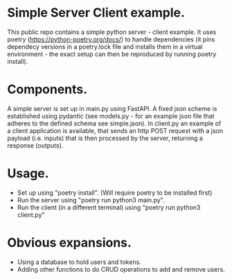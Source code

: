 # Simple Server Client example.
This public repo contains a simple python server - client example. It uses poetry (https://python-poetry.org/docs/) to handle dependencies (it pins dependecy versions in a poetry.lock file and installs them in a virtual environment - the exact setup can then be reproduced by running poetry install). 

# Components.
A simple server is set up in main.py using FastAPI. A fixed json scheme is established using pydantic (see models.py - for an example json file that adheres to the defined schema see simple.json). In client.py an example of a client application is available, that sends an http POST request with a json payload (i.e. inputs) that is then processed by the server, returning a response (outputs).

# Usage.
- Set up using "poetry install". (Will require poetry to be installed first)
- Run the server using "poetry run python3 main.py".
- Run the client (in a different terminal) using "poetry run python3 client.py"

# Obvious expansions.
- Using a database to hold users and tokens.
- Adding other functions to do CRUD operations to add and remove users.
